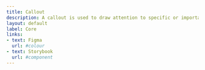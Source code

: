 ```yaml
---
title: Callout
description: A callout is used to draw attention to specific or important content.
layout: default
label: Core
links:
- text: Figma
  url: #colour
- text: Storybook
  url: #component
---
```



